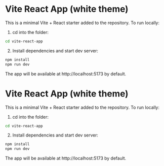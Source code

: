 # Vite React App (white theme)

This is a minimal Vite + React starter added to the repository. To run locally:

1. cd into the folder:

```bash
cd vite-react-app
```

2. Install dependencies and start dev server:

```bash
npm install
npm run dev
```

The app will be available at http://localhost:5173 by default.
# Vite React App (white theme)

This is a minimal Vite + React starter added to the repository. To run locally:

1. cd into the folder:

```bash
cd vite-react-app
```

2. Install dependencies and start dev server:

```bash
npm install
npm run dev
```

The app will be available at http://localhost:5173 by default.
